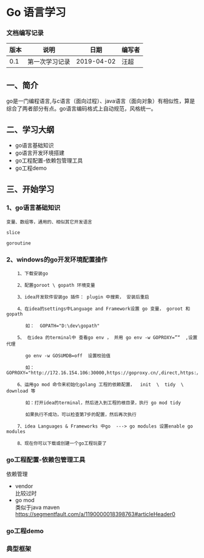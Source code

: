 # Go 语言学习


### 文档编写记录

版本    |   说明    |   日期   | 编写者 
-------| ----------| ---------| --------
 0.1   | 第一次学习记录 |  2019-04-02 |  汪超
 
 
 
 ## 一、简介
  
  go是一门编程语言,与c语言（面向过程）、java语言（面向对象）有相似性，算是综合了两者部分有点。go语言编码格式上自动规范，风格统一。
 
 ## 二、学习大纲
 
 - go语言基础知识
 - go语言开发环境搭建
 - go工程配置-依赖包管理工具
 - go工程demo
 
 ## 三、开始学习 
 
 ### 1、go语言基础知识
 
 ``` 
 变量、数组等，通用的、相似其它开发语言
 
 slice
 
 goroutine
 ```

 ### 2、windows的go开发环境配置操作 
 
 ```
     1、下载安装go 
     
     2、配置goroot \ gopath 环境变量
     
     3、idea开发软件安装go 插件： plugin 中搜索， 安装后重启
     
     4、在idea的settings中Language and Framework设置 go 变量， goroot 和gopath
     
        如：  GOPATH="D:\dev\gopath"
     
     5、 在idea 的terminal中 查看go env ， 并用 go env -w GOPROXY=”“  ,设置代理 
     
        go env -w GOSUMDB=off  设置校验值 
     
        如：GOPROXY="http://172.16.154.106:30000,https://goproxy.cn/,direct,https://goproxy.io,http://172.16.59.98:10080"
     
     6、运用go mod 命令来初始化golang 工程的依赖配置，  init  \  tidy  \ download 等 
     
        如：打开idea的terminal，然后进入到工程的根目录，执行 go mod tidy 
     
        如果执行不成功，可以检查第7步的配置，然后再次执行
     
     7、idea Languages & Frameworks 中go  ---> go modules 设置enable go modules 
     
     8、现在你可以下载或创建一个go工程玩耍了
 ```

 ### go工程配置-依赖包管理工具
 
 依赖管理  
- vendor  
 	比较过时
- go mod  
    类似于java maven  
 	https://segmentfault.com/a/1190000018398763#articleHeader0


 ### go工程demo
 
 
 ### 典型框架 